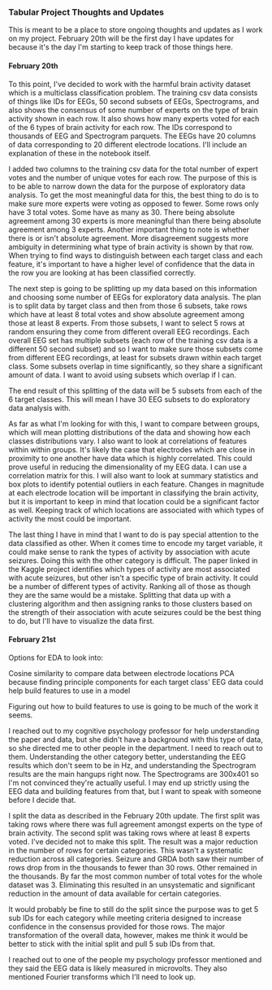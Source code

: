 ### Tabular Project Thoughts and Updates

This is meant to be a place to store ongoing thoughts and updates as I work on my project. February 20th will be the 
first day I have updates for because it's the day I'm starting to keep track of those things here.

#### February 20th

To this point, I've decided to work with the harmful brain activity dataset which is a multiclass classification 
problem. The training csv data consists of things like IDs for EEGs, 50 second subsets of EEGs, Spectrograms, and 
also shows the consensus of some number of experts on the type of brain activity shown in each row. It also shows 
how many experts voted for each of the 6 types of brain activity for each row. The IDs correspond to thousands of 
EEG and Spectrogram parquets. The EEGs have 20 columns of data corresponding to 20 different electrode locations. 
I'll include an explanation of these in the notebook itself.

I added two columns to the training csv data for the total number of expert votes and the number of unique votes for 
each row. The purpose of this is to be able to narrow down the data for the purpose of exploratory data analysis. 
To get the most meaningful data for this, the best thing to do is to make sure more experts were voting as opposed 
to fewer. Some rows only have 3 total votes. Some have as many as 30. There being absolute agreement among 30 experts 
is more meaningful than there being absolute agreement among 3 experts. Another important thing to note is whether 
there is or isn't absolute agreement. More disagreement suggests more ambiguity in determining what type of brain 
activity is shown by that row. When trying to find ways to distinguish between each target class and each feature, 
it's important to have a higher level of confidence that the data in the row you are looking at has been classified 
correctly.

The next step is going to be splitting up my data based on this information and choosing some number of EEGs for 
exploratory data analysis. The plan is to split data by target class and then from those 6 subsets, take rows 
which have at least 8 total votes and show absolute agreement among those at least 8 experts. From those subsets, 
I want to select 5 rows at random ensuring they come from different overall EEG recordings. Each overall EEG set has 
multiple subsets (each row of the training csv data is a different 50 second subset) and so I want to make sure 
those subsets come from different EEG recordings, at least for subsets drawn within each target class. Some subsets 
overlap in time significantly, so they share a significant amount of data. I want to avoid using subsets which 
overlap if I can.

The end result of this splitting of the data will be 5 subsets from each of the 6 target classes. This will mean I 
have 30 EEG subsets to do exploratory data analysis with.

As far as what I'm looking for with this, I want to compare between groups, which will mean plotting distributions 
of the data and showing how each classes distributions vary. I also want to look at correlations of features within 
within groups. It's likely the case that electrodes which are close in proximity to one another have data which is 
highly correlated. This could prove useful in reducing the dimensionality of my EEG data. I can use a correlation 
matrix for this. I will also want to look at summary statistics and box plots to identify potential outliers in each 
feature. Changes in magnitude at each electrode location will be important in classifying the brain activity, but 
it is important to keep in mind that location could be a significant factor as well. Keeping track of which locations 
are associated with which types of activity the most could be important.

The last thing I have in mind that I want to do is pay special attention to the data classified as other. When it 
comes time to encode my target variable, it could make sense to rank the types of activity by association with acute 
seizures. Doing this with the other category is difficult. The paper linked in the Kaggle project identifies which 
types of activity are most associated with acute seizures, but other isn't a specific type of brain activity. It 
could be a number of different types of activity. Ranking all of those as though they are the same would be a 
mistake. Splitting that data up with a clustering algorithm and then assigning ranks to those clusters based on the 
strength of their association with acute seizures could be the best thing to do, but I'll have to visualize the data 
first.

#### February 21st

Options for EDA to look into:

Cosine similarity to compare data between electrode locations
PCA because finding principle components for each target class' EEG data could help build features to use in a model

Figuring out how to build features to use is going to be much of the work it seems.

I reached out to my cognitive psychology professor for help understanding the paper and data, but she didn't have 
a background with this type of data, so she directed me to other people in the department. I need to reach out to 
them. Understanding the other category better, understanding the EEG results which don't seem to be in Hz, and 
understanding the Spectrogram results are the main hangups right now. The Spectrograms are 300x401 so I'm not 
convinced they're actually useful. I may end up strictly using the EEG data and building features from that, but 
I want to speak with someone before I decide that.

I split the data as described in the February 20th update. The first split was taking rows where there was full 
agreement amongst experts on the type of brain activity. The second split was taking rows where at least 8 experts 
voted. I've decided not to make this split. The result was a major reduction in the number of rows for certain 
categories. This wasn't a systematic reduction across all categories. Seizure and GRDA both saw their number of rows 
drop from in the thousands to fewer than 30 rows. Other remained in the thousands. By far the most common number 
of total votes for the whole dataset was 3. Eliminating this resulted in an unsystematic and significant reduction 
in the amount of data available for certain categories.

It would probably be fine to still do the split since the purpose was to get 5 sub IDs for each category while 
meeting criteria designed to increase confidence in the consensus provided for those rows. The major 
transformation of the overall data, however, makes me think it would be better to stick with the initial split and 
pull 5 sub IDs from that.

I reached out to one of the people my psychology professor mentioned and they said the EEG data is likely measured 
in microvolts. They also mentioned Fourier transforms which I'll need to look up.
